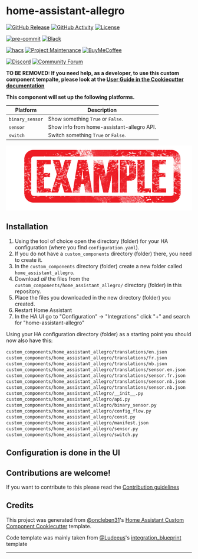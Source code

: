 # home-assistant-allegro

[![GitHub Release][releases-shield]][releases]
[![GitHub Activity][commits-shield]][commits]
[![License][license-shield]](LICENSE)

[![pre-commit][pre-commit-shield]][pre-commit]
[![Black][black-shield]][black]

[![hacs][hacsbadge]][hacs]
[![Project Maintenance][maintenance-shield]][user_profile]
[![BuyMeCoffee][buymecoffeebadge]][buymecoffee]

[![Discord][discord-shield]][discord]
[![Community Forum][forum-shield]][forum]

**TO BE REMOVED: If you need help, as a developer, to use this custom component tempalte,
please look at the [User Guide in the Cookiecutter documentation](https://cookiecutter-homeassistant-custom-component.readthedocs.io/en/stable/quickstart.html)**

**This component will set up the following platforms.**

| Platform        | Description                                                               |
| --------------- | ------------------------------------------------------------------------- |
| `binary_sensor` | Show something `True` or `False`.                                         |
| `sensor`        | Show info from home-assistant-allegro API. |
| `switch`        | Switch something `True` or `False`.                                       |

![example][exampleimg]

## Installation

1. Using the tool of choice open the directory (folder) for your HA configuration (where you find `configuration.yaml`).
2. If you do not have a `custom_components` directory (folder) there, you need to create it.
3. In the `custom_components` directory (folder) create a new folder called `home_assistant_allegro`.
4. Download _all_ the files from the `custom_components/home_assistant_allegro/` directory (folder) in this repository.
5. Place the files you downloaded in the new directory (folder) you created.
6. Restart Home Assistant
7. In the HA UI go to "Configuration" -> "Integrations" click "+" and search for "home-assistant-allegro"

Using your HA configuration directory (folder) as a starting point you should now also have this:

```text
custom_components/home_assistant_allegro/translations/en.json
custom_components/home_assistant_allegro/translations/fr.json
custom_components/home_assistant_allegro/translations/nb.json
custom_components/home_assistant_allegro/translations/sensor.en.json
custom_components/home_assistant_allegro/translations/sensor.fr.json
custom_components/home_assistant_allegro/translations/sensor.nb.json
custom_components/home_assistant_allegro/translations/sensor.nb.json
custom_components/home_assistant_allegro/__init__.py
custom_components/home_assistant_allegro/api.py
custom_components/home_assistant_allegro/binary_sensor.py
custom_components/home_assistant_allegro/config_flow.py
custom_components/home_assistant_allegro/const.py
custom_components/home_assistant_allegro/manifest.json
custom_components/home_assistant_allegro/sensor.py
custom_components/home_assistant_allegro/switch.py
```

## Configuration is done in the UI

<!---->

## Contributions are welcome!

If you want to contribute to this please read the [Contribution guidelines](CONTRIBUTING.md)

## Credits

This project was generated from [@oncleben31](https://github.com/oncleben31)'s [Home Assistant Custom Component Cookiecutter](https://github.com/oncleben31/cookiecutter-homeassistant-custom-component) template.

Code template was mainly taken from [@Ludeeus](https://github.com/ludeeus)'s [integration_blueprint][integration_blueprint] template

---

[integration_blueprint]: https://github.com/custom-components/integration_blueprint
[black]: https://github.com/psf/black
[black-shield]: https://img.shields.io/badge/code%20style-black-000000.svg?style=for-the-badge
[buymecoffee]: https://www.buymeacoffee.com/Przemko92
[buymecoffeebadge]: https://img.shields.io/badge/buy%20me%20a%20coffee-donate-yellow.svg?style=for-the-badge
[commits-shield]: https://img.shields.io/github/commit-activity/y/Przemko92/home-assistant-allegro.svg?style=for-the-badge
[commits]: https://github.com/Przemko92/home-assistant-allegro/commits/main
[hacs]: https://hacs.xyz
[hacsbadge]: https://img.shields.io/badge/HACS-Custom-orange.svg?style=for-the-badge
[discord]: https://discord.gg/Qa5fW2R
[discord-shield]: https://img.shields.io/discord/330944238910963714.svg?style=for-the-badge
[exampleimg]: example.png
[forum-shield]: https://img.shields.io/badge/community-forum-brightgreen.svg?style=for-the-badge
[forum]: https://community.home-assistant.io/
[license-shield]: https://img.shields.io/github/license/Przemko92/home-assistant-allegro.svg?style=for-the-badge
[maintenance-shield]: https://img.shields.io/badge/maintainer-%40Przemko92-blue.svg?style=for-the-badge
[pre-commit]: https://github.com/pre-commit/pre-commit
[pre-commit-shield]: https://img.shields.io/badge/pre--commit-enabled-brightgreen?style=for-the-badge
[releases-shield]: https://img.shields.io/github/release/Przemko92/home-assistant-allegro.svg?style=for-the-badge
[releases]: https://github.com/Przemko92/home-assistant-allegro/releases
[user_profile]: https://github.com/Przemko92
